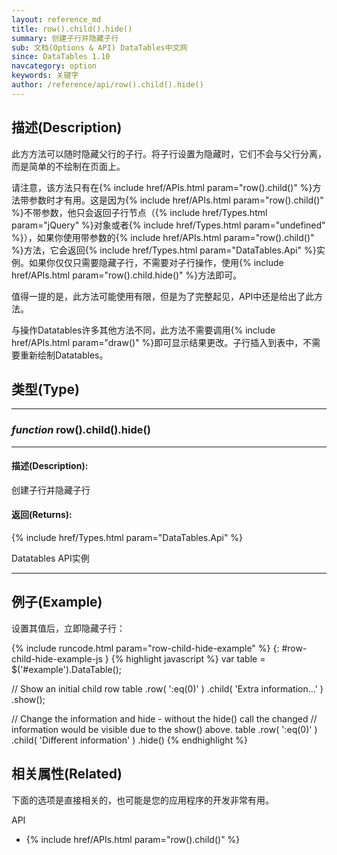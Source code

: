 ```yaml
---
layout: reference_md
title: row().child().hide()
summary: 创建子行并隐藏子行
sub: 文档(Options & API) DataTables中文网
since: DataTables 1.10
navcategory: option
keywords: 关键字
author: /reference/api/row().child().hide()
---
```


## 描述(Description)

此方方法可以随时隐藏父行的子行。将子行设置为隐藏时，它们不会与父行分离，而是简单的不绘制在页面上。

请注意，该方法只有在{% include href/APIs.html param="row().child()" %}方法带参数时才有用。这是因为{% include href/APIs.html param="row().child()" %}不带参数，他只会返回子行节点（{% include href/Types.html param="jQuery" %}对象或者{% include href/Types.html param="undefined" %}），如果你使用带参数的{% include href/APIs.html param="row().child()" %}方法，它会返回{% include href/Types.html param="DataTables.Api" %}实例。如果你仅仅只需要隐藏子行，不需要对子行操作，使用{% include href/APIs.html param="row().child.hide()" %}方法即可。

值得一提的是，此方法可能使用有限，但是为了完整起见，API中还是给出了此方法。

与操作Datatables许多其他方法不同，此方法不需要调用{% include href/APIs.html param="draw()" %}即可显示结果更改。子行插入到表中，不需要重新绘制Datatables。



## 类型(Type)
---
### _function_ **row().child().hide()**   
---
#### 描述(Description):
创建子行并隐藏子行

#### 返回(Returns):

{% include href/Types.html param="DataTables.Api" %}

Datatables API实例


--- 
    
## 例子(Example)

设置其值后，立即隐藏子行：

{% include runcode.html param="row-child-hide-example" %}
{: #row-child-hide-example-js }
{% highlight javascript %}
var table = $('#example').DataTable();
 
// Show an initial child row
table
    .row( ':eq(0)' )
    .child( 'Extra information...' )
    .show();
 
// Change the information and hide - without the hide() call the changed
// information would be visible due to the show() above.
table
    .row( ':eq(0)' )
    .child( 'Different information' )
    .hide()
{% endhighlight %}



## 相关属性(Related)
下面的选项是直接相关的，也可能是您的应用程序的开发非常有用。

API

- {% include href/APIs.html param="row().child()" %}

